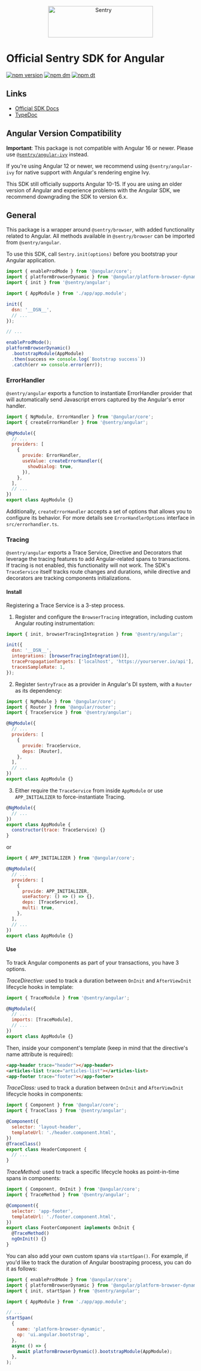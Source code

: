 <p align="center">
  <a href="https://sentry.io/?utm_source=github&utm_medium=logo" target="_blank">
    <img src="https://sentry-brand.storage.googleapis.com/sentry-wordmark-dark-280x84.png" alt="Sentry" width="280" height="84">
  </a>
</p>

# Official Sentry SDK for Angular

[![npm version](https://img.shields.io/npm/v/@sentry/angular.svg)](https://www.npmjs.com/package/@sentry/angular)
[![npm dm](https://img.shields.io/npm/dm/@sentry/angular.svg)](https://www.npmjs.com/package/@sentry/angular)
[![npm dt](https://img.shields.io/npm/dt/@sentry/angular.svg)](https://www.npmjs.com/package/@sentry/angular)

## Links

- [Official SDK Docs](https://docs.sentry.io/platforms/javascript/angular/)
- [TypeDoc](http://getsentry.github.io/sentry-javascript/)

## Angular Version Compatibility

**Important**: This package is not compatible with Angular 16 or newer. Please use
[`@sentry/angular-ivy`](https://github.com/getsentry/sentry-javascript/tree/master/packages/angular-ivy) instead.

If you're using Angular 12 or newer, we recommend using `@sentry/angular-ivy` for native support with Angular's
rendering engine Ivy.

This SDK still officially supports Angular 10-15. If you are using an older version of Angular and experience problems
with the Angular SDK, we recommend downgrading the SDK to version 6.x.

## General

This package is a wrapper around `@sentry/browser`, with added functionality related to Angular. All methods available
in `@sentry/browser` can be imported from `@sentry/angular`.

To use this SDK, call `Sentry.init(options)` before you bootstrap your Angular application.

```javascript
import { enableProdMode } from '@angular/core';
import { platformBrowserDynamic } from '@angular/platform-browser-dynamic';
import { init } from '@sentry/angular';

import { AppModule } from './app/app.module';

init({
  dsn: '__DSN__',
  // ...
});

// ...

enableProdMode();
platformBrowserDynamic()
  .bootstrapModule(AppModule)
  .then(success => console.log(`Bootstrap success`))
  .catch(err => console.error(err));
```

### ErrorHandler

`@sentry/angular` exports a function to instantiate ErrorHandler provider that will automatically send Javascript errors
captured by the Angular's error handler.

```javascript
import { NgModule, ErrorHandler } from '@angular/core';
import { createErrorHandler } from '@sentry/angular';

@NgModule({
  // ...
  providers: [
    {
      provide: ErrorHandler,
      useValue: createErrorHandler({
        showDialog: true,
      }),
    },
  ],
  // ...
})
export class AppModule {}
```

Additionally, `createErrorHandler` accepts a set of options that allows you to configure its behavior. For more details
see `ErrorHandlerOptions` interface in `src/errorhandler.ts`.

### Tracing

`@sentry/angular` exports a Trace Service, Directive and Decorators that leverage the tracing features to add
Angular-related spans to transactions. If tracing is not enabled, this functionality will not work. The SDK's
`TraceService` itself tracks route changes and durations, while directive and decorators are tracking components
initializations.

#### Install

Registering a Trace Service is a 3-step process.

1. Register and configure the `BrowserTracing` integration, including custom Angular routing instrumentation:

```javascript
import { init, browserTracingIntegration } from '@sentry/angular';

init({
  dsn: '__DSN__',
  integrations: [browserTracingIntegration()],
  tracePropagationTargets: ['localhost', 'https://yourserver.io/api'],
  tracesSampleRate: 1,
});
```

2. Register `SentryTrace` as a provider in Angular's DI system, with a `Router` as its dependency:

```javascript
import { NgModule } from '@angular/core';
import { Router } from '@angular/router';
import { TraceService } from '@sentry/angular';

@NgModule({
  // ...
  providers: [
    {
      provide: TraceService,
      deps: [Router],
    },
  ],
  // ...
})
export class AppModule {}
```

3. Either require the `TraceService` from inside `AppModule` or use `APP_INITIALIZER` to force-instantiate Tracing.

```javascript
@NgModule({
  // ...
})
export class AppModule {
  constructor(trace: TraceService) {}
}
```

or

```javascript
import { APP_INITIALIZER } from '@angular/core';

@NgModule({
  // ...
  providers: [
    {
      provide: APP_INITIALIZER,
      useFactory: () => () => {},
      deps: [TraceService],
      multi: true,
    },
  ],
  // ...
})
export class AppModule {}
```

#### Use

To track Angular components as part of your transactions, you have 3 options.

_TraceDirective:_ used to track a duration between `OnInit` and `AfterViewInit` lifecycle hooks in template:

```javascript
import { TraceModule } from '@sentry/angular';

@NgModule({
  // ...
  imports: [TraceModule],
  // ...
})
export class AppModule {}
```

Then, inside your component's template (keep in mind that the directive's name attribute is required):

```html
<app-header trace="header"></app-header>
<articles-list trace="articles-list"></articles-list>
<app-footer trace="footer"></app-footer>
```

_TraceClass:_ used to track a duration between `OnInit` and `AfterViewInit` lifecycle hooks in components:

```javascript
import { Component } from '@angular/core';
import { TraceClass } from '@sentry/angular';

@Component({
  selector: 'layout-header',
  templateUrl: './header.component.html',
})
@TraceClass()
export class HeaderComponent {
  // ...
}
```

_TraceMethod:_ used to track a specific lifecycle hooks as point-in-time spans in components:

```javascript
import { Component, OnInit } from '@angular/core';
import { TraceMethod } from '@sentry/angular';

@Component({
  selector: 'app-footer',
  templateUrl: './footer.component.html',
})
export class FooterComponent implements OnInit {
  @TraceMethod()
  ngOnInit() {}
}
```

You can also add your own custom spans via `startSpan()`. For example, if you'd like to track the duration of Angular
boostraping process, you can do it as follows:

```javascript
import { enableProdMode } from '@angular/core';
import { platformBrowserDynamic } from '@angular/platform-browser-dynamic';
import { init, startSpan } from '@sentry/angular';

import { AppModule } from './app/app.module';

// ...
startSpan(
  {
    name: 'platform-browser-dynamic',
    op: 'ui.angular.bootstrap',
  },
  async () => {
    await platformBrowserDynamic().bootstrapModule(AppModule);
  },
);
```
